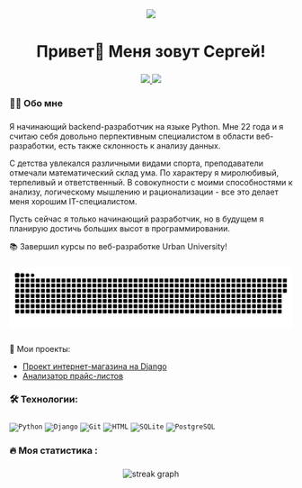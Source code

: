 <div align="center">
  <img src="https://user-images.githubusercontent.com/74038190/212750999-42ff8a64-dad8-4772-9648-849968543991.gif"  />
</div>

###

<h1 align="center">Привет👋 Меня зовут Сергей!</h1>

###

<div align="center">
  <a href="https://vk.com/ser_kovalevsky" >
    <img src="https://img.shields.io/badge/%D0%92%D0%9A%D0%BE%D0%BD%D1%82%D0%B0%D0%BA%D1%82%D0%B5-blue?logo=vk" height="25"/>
  </a>
  <a href="https://t.me/ser_kovalevsky" >
    <img src="https://img.shields.io/badge/Telegram-2CA5E0?logo=telegram&logoColor=white" height="25"/>
  </a>
</div>

###

<h3 align="left">👩‍💻  Обо мне</h3>

###

Я начинающий backend-разработчик на языке Python. Мне 22 года и я считаю себя довольно перпективным специалистом в области веб-разработки, есть также склонность к анализу данных.

С детства увлекался различными видами спорта, преподаватели отмечали математический склад ума. По характеру я миролюбивый, терпеливый и ответственный. В совокупности с моими способностями к анализу, логическому мышлению и рационализации - все это делает меня хорошим IT-специалистом.

Пусть сейчас я только начинающий разработчик, но в будущем я планирую достичь больших высот в программировании.

📚 Завершил курсы по веб-разработке Urban University!

###

<p align="center">
 <img width="600" src="github-snake.svg" alt="snake"/>
</p>

###

📕 Мои проекты:

* [Проект интернет-магазина на Django](https://github.com/Ser-Kov/UrbanProject)
* [Анализатор прайс-листов](https://github.com/Ser-Kov/Exam_Work_UrbanUniversity)

###

<h3 align="left">🛠 Технологии:</h3>

###

<div >
	<code><img width="40" src="https://user-images.githubusercontent.com/25181517/183423507-c056a6f9-1ba8-4312-a350-19bcbc5a8697.png" alt="Python" title="Python"/></code>
	<code><img width="40" src="https://github.com/marwin1991/profile-technology-icons/assets/62091613/9bf5650b-e534-4eae-8a26-8379d076f3b4" alt="Django" title="Django"/></code>
	<code><img width="40" src="https://user-images.githubusercontent.com/25181517/192108372-f71d70ac-7ae6-4c0d-8395-51d8870c2ef0.png" alt="Git" title="Git"/></code>
	<code><img width="40" src="https://user-images.githubusercontent.com/25181517/192158954-f88b5814-d510-4564-b285-dff7d6400dad.png" alt="HTML" title="HTML"/></code>
	<code><img width="40" src="https://github.com/marwin1991/profile-technology-icons/assets/136815194/82df4543-236b-4e45-9604-5434e3faab17" alt="SQLite" title="SQLite"/></code>
	<code><img width="40" src="https://user-images.githubusercontent.com/25181517/117208740-bfb78400-adf5-11eb-97bb-09072b6bedfc.png" alt="PostgreSQL" title="PostgreSQL"/></code>
</div>

###

###

<h3 align="left">🔥   Моя статистика :</h3>

###

<div align="center">
  <img src="https://streak-stats.demolab.com?user=ser-kov&locale=ru&mode=daily&theme=dark&hide_border=false&border_radius=5&order=3" height="220" alt="streak graph"  />
</div>

